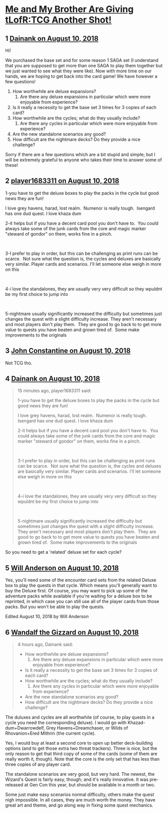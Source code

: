 # [Me and My Brother Are Giving tLofR:TCG Another Shot!](https://community.fantasyflightgames.com/topic/280762-me-and-my-brother-are-giving-tlofrtcg-another-shot/)

## 1 [Dainank on August 10, 2018](https://community.fantasyflightgames.com/topic/280762-me-and-my-brother-are-giving-tlofrtcg-another-shot/?do=findComment&comment=3436329)

Hi!

We purchased the base set and for some reason 1 SAGA set (I understand that you are supposed to get more than one SAGA to play them together but we just wanted to see what they were like). Now with more time on our hands, we are hoping to get back into the card game! We have however a few questions!

 1. How worthwhile are deluxe expansions?
    1. Are there any deluxe expansions in particular which were more enjoyable from experience?
 2. Is it really a necessity to get the base set 3 times for 3 copies of each card?
 3. How worthwhile are the cycles; what do they usually include?
    1. Are there any cycles in particular which were more enjoyable from experience?
 4. Are the new standalone scenarios any good?
 5. How difficult are the nightmare decks? Do they provide a nice challenge?

Sorry if there are a few questions which are a bit stupid and simple; but I will be extremely grateful to anyone who takes their time to answer some of these!

## 2 [player1683311 on August 10, 2018](https://community.fantasyflightgames.com/topic/280762-me-and-my-brother-are-giving-tlofrtcg-another-shot/?do=findComment&comment=3436366)

1-you have to get the deluxe boxes to play the packs in the cycle but good news they are fun!

I love grey havens, harad, lost realm.  Numenor is really tough.  Isengard has one dud quest. I love khaza dum

2-it helps but if you have a decent card pool you don't have to.  You could always take some of the junk cards from the core and magic marker "steward of gondor" on them, works fine in a pinch.

 

3-I prefer to play in order, but this can be challenging as print runs can be scarce.  Not sure what the question is, the cycles and deluxes are basically very similar. Player cards and scenarios. I'll let someone else weigh in more on this

 

4-i love the standalones, they are usually very very difficult so they wpuldnt be my first choice to jump into

 

5-nightmare usually significantly increased the difficulty but sometimes just changes the quest with a slight difficulty increase. They aren't necessary and most players don't play them.  They are good to go back to to get more value to quests you have beaten and grown tired of.  Some make improvements to the originals

## 3 [John Constantine on August 10, 2018](https://community.fantasyflightgames.com/topic/280762-me-and-my-brother-are-giving-tlofrtcg-another-shot/?do=findComment&comment=3436369)

Not TCG tho.

## 4 [Dainank on August 10, 2018](https://community.fantasyflightgames.com/topic/280762-me-and-my-brother-are-giving-tlofrtcg-another-shot/?do=findComment&comment=3436375)

> 15 minutes ago, player1683311 said:
> 
> 1-you have to get the deluxe boxes to play the packs in the cycle but good news they are fun!
> 
> I love grey havens, harad, lost realm.  Numenor is really tough.  Isengard has one dud quest. I love khaza dum
> 
> 2-it helps but if you have a decent card pool you don't have to.  You could always take some of the junk cards from the core and magic marker "steward of gondor" on them, works fine in a pinch.
> 
>  
> 
> 3-I prefer to play in order, but this can be challenging as print runs can be scarce.  Not sure what the question is, the cycles and deluxes are basically very similar. Player cards and scenarios. I'll let someone else weigh in more on this
> 
>  
> 
> 4-i love the standalones, they are usually very very difficult so they wpuldnt be my first choice to jump into
> 
>  
> 
> 5-nightmare usually significantly increased the difficulty but sometimes just changes the quest with a slight difficulty increase. They aren't necessary and most players don't play them.  They are good to go back to to get more value to quests you have beaten and grown tired of.  Some make improvements to the originals

So you need to get a 'related' deluxe set for each cycle?

## 5 [Will Anderson on August 10, 2018](https://community.fantasyflightgames.com/topic/280762-me-and-my-brother-are-giving-tlofrtcg-another-shot/?do=findComment&comment=3436388)

Yes, you'll need some of the encounter card sets from the related Deluxe box to play the quests in that cycle. Which means you'll generally want to buy the Deluxe first. Of course, you may want to pick up some of the adventure packs while available if you're waiting for a deluxe box to be reprinted, in which case you can still use all of the player cards from those packs. But you won't be able to play the quests.

Edited August 10, 2018 by Will Anderson

## 6 [Wandalf the Gizzard on August 10, 2018](https://community.fantasyflightgames.com/topic/280762-me-and-my-brother-are-giving-tlofrtcg-another-shot/?do=findComment&comment=3436530)

> 4 hours ago, Dainank said:
>  * How worthwhile are deluxe expansions?
>    1. Are there any deluxe expansions in particular which were more enjoyable from experience?
>  * Is it really a necessity to get the base set 3 times for 3 copies of each card?
>  * How worthwhile are the cycles; what do they usually include? ﻿
>    1. Are there any cycles in particular which were more enjoyable from experience?
>  * Are the new standalone scenarios any good? ﻿
>  * How difficult are the nightmare decks? Do they provide a nice challenge?

The duluxes and cycles are all worthwhile (of course, to play quests in a cycle you need the corresponding deluxe). I would go with Khazad-dum+Dwarrowdelf, Grey Havens+Dreamchaser, or Wilds of Rhovanion+Ered Mithrin (the current cycle).

Yes, I would buy at least a second core to open up better deck-building options (and to get those extra two threat trackers). Three is nice, but the only reason to get that third copy of some of the cards (some of them are really worth it, though). Note that the core is the only set that has less than three copies of any player card.

The standalone scenarios are very good, but very hard. The newest, the Wizard's Quest is fairly easy, though; and it's really innovative. It was pre-released at Gen Con this year, but should be available in a month or two.

Some just make easy scenarios normal difficulty, others make the quest nigh impossible. In all cases, they are much worth the money. They have great art and theme, and go along way in fixing some quest mechanics.

